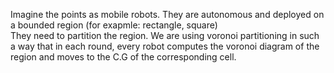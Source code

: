 Imagine the points as mobile robots. They are autonomous and deployed on a bounded region (for exapmle: rectangle, square)
<br>
They need to partition the region. We are using voronoi partitioning in such a way that in each round, every robot computes the voronoi diagram of the region and moves to the C.G of the corresponding cell. 